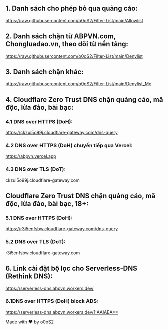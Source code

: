 ## 1. Danh sách cho phép bỏ qua quảng cáo:
https://raw.githubusercontent.com/o0oS2/Filter-List/main/Allowlist
## 2. Danh sách chặn từ ABPVN.com, Chongluadao.vn, theo dõi từ nền tảng:
https://raw.githubusercontent.com/o0oS2/Filter-List/main/Denylist
## 3. Danh sách chặn khác:
https://raw.githubusercontent.com/o0oS2/Filter-List/main/Denylist_Me
## 4. Cloudflare Zero Trust DNS chặn quảng cáo, mã độc, lừa đảo, bài bạc:
### 4.1 DNS over HTTPS (DoH):
https://ckzui5o99j.cloudflare-gateway.com/dns-query
### 4.2 DNS over HTTPS (DoH) chuyển tiếp qua Vercel:
https://abpvn.vercel.app
### 4.3 DNS over TLS (DoT):
ckzui5o99j.cloudflare-gateway.com
## Cloudflare Zero Trust DNS chặn quảng cáo, mã độc, lừa đảo, bài bạc, 18+:
### 5.1 DNS over HTTPS (DoH):
https://r3i5enfsbw.cloudflare-gateway.com/dns-query
### 5.2 DNS over TLS (DoT):
r3i5enfsbw.cloudflare-gateway.com
## 6. Link cài đặt bộ lọc cho Serverless-DNS (Rethink DNS):
https://serverless-dns.abpvn.workers.dev/
### 6.1DNS over HTTPS (DoH) block ADS:
https://serverless-dns.abpvn.workers.dev/1:AAIAEA==

Made with ♥ by o0oS2
